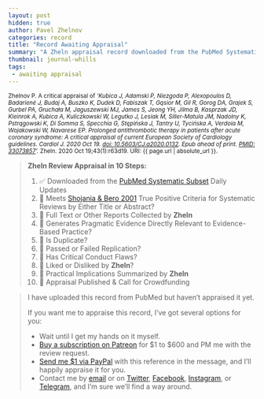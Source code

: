 ```yaml
---
layout: post
hidden: true
author: Pavel Zhelnov
categories: record
title: "Record Awaiting Appraisal"
summary: "A Zheln appraisal record downloaded from the PubMed Systematic Subset daily updates."
thumbnail: journal-whills
tags:
 - awaiting appraisal
---
```


<small id="citation">Zhelnov P. A critical appraisal of _‘Kubica J, Adamski P, Niezgoda P, Alexopoulos D, Badarienė J, Budaj A, Buszko K, Dudek D, Fabiszak T, Gąsior M, Gil R, Gorog DA, Grajek S, Gurbel PA, Gruchała M, Jaguszewski MJ, James S, Jeong YH, Jilma B, Kasprzak JD, Kleinrok A, Kubica A, Kuliczkowski W, Legutko J, Lesiak M, Siller-Matula JM, Nadolny K, Pstrągowski K, Di Somma S, Specchia G, Stępińska J, Tantry U, Tycińska A, Verdoia M, Wojakowski W, Navarese EP. Prolonged antithrombotic therapy in patients after acute coronary syndrome: A critical appraisal of current European Society of Cardiology guidelines. Cardiol J. 2020 Oct 19. [doi: 10.5603/CJ.a2020.0132](https://doi.org/10.5603/CJ.a2020.0132). Epub ahead of print. [PMID: 33073857](https://pubmed.gov/33073857)’._ Zheln. 2020 Oct 19;43(1):r63d19. URI: {{ page.url | absolute_url }}.</small>

> **Zheln Review Appraisal in 10 Steps:**
>
> 1. ✅ Downloaded from the [PubMed Systematic Subset](https://github.com/p1m-ortho/qs-global-ortho-search-queries/blob/global-sr-query/README.md) Daily Updates
> 2. 🔄 Meets [Shojania & Bero 2001](https://www.researchgate.net/publication/11820967_Taking_Advantage_of_the_Explosion_of_Systematic_Reviews_An_Efficient_MEDLINE_Search_Strategy) True Positive Criteria for Systematic Reviews by Either Title or Abstract?
> 3. 🔄 Full Text or Other Reports Collected by **Zheln**
> 4. 🔄 Generates Pragmatic Evidence Directly Relevant to Evidence-Based Practice?
> 5. 🔄 Is Duplicate?
> 6. 🔄 Passed or Failed Replication?
> 7. 🔄 Has Critical Conduct Flaws?
> 8. 🔄 Liked or Disliked by **Zheln**?
> 9. 🔄 Practical Implications Summarized by **Zheln**
> 10. 🔄 Appraisal Published & Call for Crowdfunding

> I have uploaded this record from PubMed but haven’t appraised it yet.
>
> If you want me to appraise this record, I’ve got several options for you:
> * Wait until I get my hands on it myself.
> * [Buy a subscription on Patreon](https://patreon.com/zheln) for $1 to $600 and PM me with the review request.
> * [Send me $1 via PayPal](https://paypal.me/pjelnov) with this reference in the message, and I’ll happily appraise it for you.
> * Contact me by [email](mailto:pavel@zheln.com) or on [Twitter](https://twitter.com/drzhelnov), [Facebook](https://facebook.com/drzhelnov), [Instagram](https://instagram.com/igzheln), or [Telegram](https://t.me/drzhelnov), and I’m sure we’ll find a way around.
